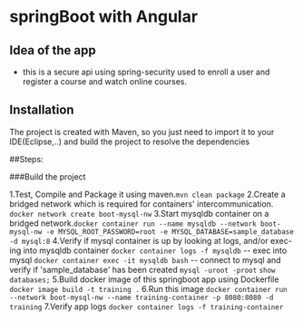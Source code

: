 # springBoot with Angular
 
## Idea of the app 
 - this is a secure api using spring-security used to enroll a user and register a course and watch online courses.

## Installation 
The project is created with Maven, so you just need to import it to your IDE(Eclipse,..) and build the project to resolve the dependencies

##Steps:

###Build the project

1.Test, Compile and Package it using maven.`mvn clean package`
2.Create a bridged network which is required for containers' intercommunication. `docker network create boot-mysql-nw`
3.Start mysqldb container on a bridged network.`docker container run --name mysqldb --network boot-mysql-nw -e MYSQL_ROOT_PASSWORD=root -e MYSQL_DATABASE=sample_database -d mysql:8`
4.Verify if mysql container is up by looking at logs, and/or exec-ing into mysqldb container
  `docker container logs -f mysqldb`
  -- exec into mysql
  `docker container exec -it mysqldb bash`
  -- connect to mysql and verify if 'sample_database' has been created
  `mysql -uroot -proot`
  `show databases;`
5.Build docker image of this springboot app using Dockerfile
  `docker image build -t training .`
6.Run this image
  `docker container run --network boot-mysql-nw --name training-container -p 8080:8080 -d training`
7.Verify app logs
  `docker container logs -f training-container`